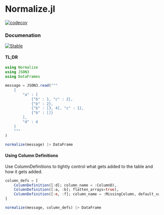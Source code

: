# Normalize.jl
[![codecov](https://codecov.io/gh/mrufsvold/Normalize.jl/branch/main/graph/badge.svg?token=LQPXGYX4VC)](https://codecov.io/gh/mrufsvold/Normalize.jl)
### Documenation
[![Stable](https://img.shields.io/badge/docs-stable-blue.svg)](https://mrufsvold.github.io/Normalize.jl/stable)

#### TL;DR
```julia
using Normalize 
using JSON3
using DataFrames

message = JSON3.read("""
    {
        "a" : [
            {"b" : 1, "c" : 2},
            {"b" : 2},
            {"b" : [3, 4], "c" : 1},
            {"b" : []}
        ],
        "d" : 4
    }
    """
)

normalize(message) |> DataFrame
```

#### Using Column Definitions
Use ColumnDefinitions to tightly control what gets added to the table and how it gets added.
```julia
column_defs = [
    ColumnDefinition([:d]; column_name = :ColumnD),
    ColumnDefinition([:a, :b]; flatten_arrays=true),
    ColumnDefinition([:e, :f]; column_name = :MissingColumn, default_value="Missing branch")
]

normalize(message, column_defs) |> DataFrame
```

